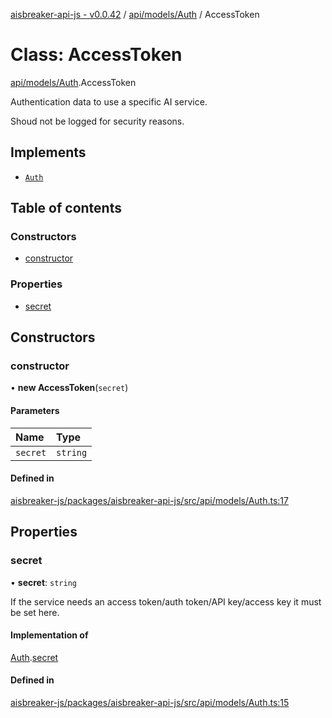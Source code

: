 [aisbreaker-api-js - v0.0.42](../README.md) / [api/models/Auth](../modules/api_models_Auth.md) / AccessToken

# Class: AccessToken

[api/models/Auth](../modules/api_models_Auth.md).AccessToken

Authentication data to use a specific AI service.

Shoud not be logged for security reasons.

## Implements

- [`Auth`](../interfaces/api_models_Auth.Auth.md)

## Table of contents

### Constructors

- [constructor](api_models_Auth.AccessToken.md#constructor)

### Properties

- [secret](api_models_Auth.AccessToken.md#secret)

## Constructors

### constructor

• **new AccessToken**(`secret`)

#### Parameters

| Name | Type |
| :------ | :------ |
| `secret` | `string` |

#### Defined in

[aisbreaker-js/packages/aisbreaker-api-js/src/api/models/Auth.ts:17](https://github.com/aisbreaker/aisbreaker-js/blob/develop/packages/aisbreaker-api-js/src/api/models/Auth.ts#L17)

## Properties

### secret

• **secret**: `string`

If the service needs an access token/auth token/API key/access key it must be set here.

#### Implementation of

[Auth](../interfaces/api_models_Auth.Auth.md).[secret](../interfaces/api_models_Auth.Auth.md#secret)

#### Defined in

[aisbreaker-js/packages/aisbreaker-api-js/src/api/models/Auth.ts:15](https://github.com/aisbreaker/aisbreaker-js/blob/develop/packages/aisbreaker-api-js/src/api/models/Auth.ts#L15)
